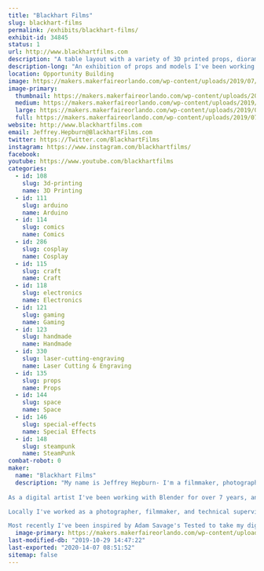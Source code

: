 ```yaml
---
title: "Blackhart Films"
slug: blackhart-films
permalink: /exhibits/blackhart-films/
exhibit-id: 34845
status: 1
url: http://www.blackhartfilms.com
description: "A table layout with a variety of 3D printed props, dioramas, etc.... "
description-long: "An exhibition of props and models I've been working on-  props are designed in Fusion 360 to be as functional to their screen counter-parts as possible, and printed on a combination of FDM and SLA machines."
location: Opportunity Building
image: https://makers.makerfaireorlando.com/wp-content/uploads/2019/07/Blackhart-Films-Logo-1-1024x1024.jpg
image-primary:
  thumbnail: https://makers.makerfaireorlando.com/wp-content/uploads/2019/07/Blackhart-Films-Logo-1-150x150.jpg
  medium: https://makers.makerfaireorlando.com/wp-content/uploads/2019/07/Blackhart-Films-Logo-1-300x300.jpg
  large: https://makers.makerfaireorlando.com/wp-content/uploads/2019/07/Blackhart-Films-Logo-1-1024x1024.jpg
  full: https://makers.makerfaireorlando.com/wp-content/uploads/2019/07/Blackhart-Films-Logo-1.jpg
website: http://www.blackhartfilms.com
email: Jeffrey.Hepburn@BlackhartFilms.com
twitter: https://Twitter.com/BlackhartFilms
instagram: https://www.instagram.com/blackhartfilms/
facebook: 
youtube: https://www.youtube.com/blackhartfilms
categories:
  - id: 108
    slug: 3d-printing
    name: 3D Printing
  - id: 111
    slug: arduino
    name: Arduino
  - id: 114
    slug: comics
    name: Comics
  - id: 286
    slug: cosplay
    name: Cosplay
  - id: 115
    slug: craft
    name: Craft
  - id: 118
    slug: electronics
    name: Electronics
  - id: 121
    slug: gaming
    name: Gaming
  - id: 123
    slug: handmade
    name: Handmade
  - id: 330
    slug: laser-cutting-engraving
    name: Laser Cutting & Engraving
  - id: 135
    slug: props
    name: Props
  - id: 144
    slug: space
    name: Space
  - id: 146
    slug: special-effects
    name: Special Effects
  - id: 148
    slug: steampunk
    name: SteamPunk
combat-robot: 0
maker:
  name: "Blackhart Films"
  description: "My name is Jeffrey Hepburn- I'm a filmmaker, photographer, and digital artist. I've always been motivated by a passion for making stories and driven to capture moments. I pride myself for having an eye for the interplay between light, colour, and materials- trying to highlight the detail and beauty in even the smallest things we might take for granted day to day.
​
As a digital artist I've been working with Blender for over 7 years, and I specialise in hard-surface modelling, PBR texturing, lighting, and the Cycles node editor. 

Locally I've worked as a photographer, filmmaker, and technical supervisor for many of the local festivals, political campaigns, and productions. I'm also one of the founding board members of the Orlando Filmmaker's Coalition (OFC), a registered non-profit dedicated to educating and providing a space for the local arts community to network and create movies. 

Most recently I've been inspired by Adam Savage's Tested to take my digital art and make it real- with 3D printing and electronics for prop design. "
  image-primary: https://makers.makerfaireorlando.com/wp-content/uploads/2019/07/Blackhart-Films-Logo-1024x1024.jpg
last-modified-db: "2019-10-29 14:47:22"
last-exported: "2020-14-07 08:51:52"
sitemap: false
---
```

